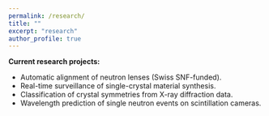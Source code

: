 ```yaml
---
permalink: /research/
title: ""
excerpt: "research"
author_profile: true
---
```




**Current research projects:** 

- Automatic alignment of neutron lenses  (Swiss SNF-funded).
- Real-time surveillance of single-crystal material synthesis. 
- Classification of crystal symmetries  from X-ray diffraction data.
- Wavelength prediction of single neutron events on scintillation cameras.




 




